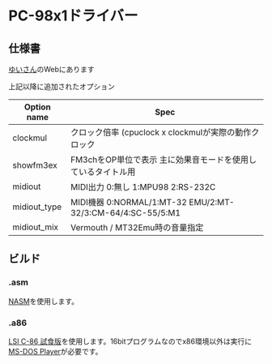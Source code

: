 # PC-98x1ドライバー

## 仕様書

[ゆいさん](http://retropc.net/yui/hoot/PC98.TXT)のWebにあります

上記以降に追加されたオプション

| Option name  | Spec |
| ------------ | ---- |
| clockmul     | クロック倍率 (cpuclock x clockmulが実際の動作クロック |
| showfm3ex    | FM3chをOP単位で表示 主に効果音モードを使用しているタイトル用 |
| midiout      | MIDI出力 0:無し 1:MPU98 2:RS-232C |
| midiout_type | MIDI機器 0:NORMAL/1:MT-32 EMU/2:MT-32/3:CM-64/4:SC-55/5:M1 |
| midiout_mix  | Vermouth / MT32Emu時の音量指定 |


## ビルド

### .asm
 [NASM](https://www.nasm.us/)を使用します。

### .a86
 [LSI C-86 試食版](https://www.vector.co.jp/soft/maker/lsi/se001169.html)を使用します。16bitプログラムなのでx86環境以外は実行に[MS-DOS Player](http://takeda-toshiya.my.coocan.jp/msdos/)が必要です。


